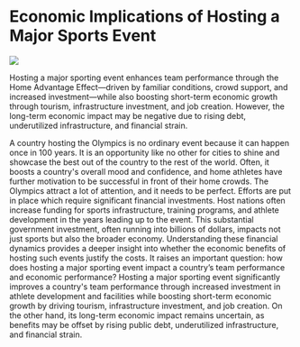 # Economic Implications of Hosting a Major Sports Event 

![](https://en.wikipedia.org/wiki/Olympic_symbols#/media/File:Olympic_rings_without_rims.svg)

Hosting a major sporting event enhances team performance through the Home Advantage Effect—driven by familiar conditions, crowd support, and increased investment—while also boosting short-term economic growth through tourism, infrastructure investment, and job creation. However, the long-term economic impact may be negative due to rising debt, underutilized infrastructure, and financial strain. 

A country hosting the Olympics is no ordinary event because it can happen once in 100 years. It is an opportunity like no other for cities to shine and showcase the best out of the country to the rest of the world. Often, it boosts a country's overall mood and confidence, and home athletes have further motivation to be successful in front of their home crowds. The Olympics attract a lot of attention, and it needs to be perfect. Efforts are put in place which require significant financial investments. Host nations often increase funding for sports infrastructure, training programs, and athlete development in the years leading up to the event. This substantial government investment, often running into billions of dollars, impacts not just sports but also the broader economy. Understanding these financial dynamics provides a deeper insight into whether the economic benefits of hosting such events justify the costs. It raises an important question: how does hosting a major sporting event impact a country’s team performance and economic performance? Hosting a major sporting event significantly improves a country's team performance through increased investment in athlete development and facilities while boosting short-term economic growth by driving tourism, infrastructure investment, and job creation. On the other hand, its long-term economic impact remains uncertain, as benefits may be offset by rising public debt, underutilized infrastructure, and financial strain. 


